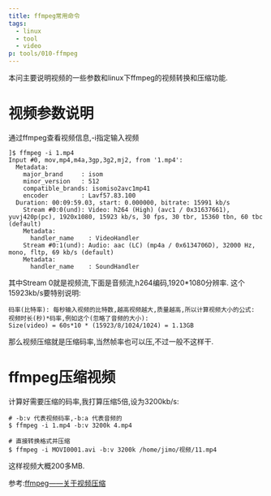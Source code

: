 ```yaml
---
title: ffmpeg常用命令
tags:
  - linux
  - tool
  - video
p: tools/010-ffmpeg
---
```

本问主要说明视频的一些参数和linux下ffmpeg的视频转换和压缩功能.

# 视频参数说明
通过ffmpeg查看视频信息,-i指定输入视频
```shell
]$ ffmpeg -i 1.mp4
Input #0, mov,mp4,m4a,3gp,3g2,mj2, from '1.mp4':
  Metadata:
    major_brand     : isom
    minor_version   : 512
    compatible_brands: isomiso2avc1mp41
    encoder         : Lavf57.83.100
  Duration: 00:09:59.03, start: 0.000000, bitrate: 15991 kb/s
    Stream #0:0(und): Video: h264 (High) (avc1 / 0x31637661), yuvj420p(pc), 1920x1080, 15923 kb/s, 30 fps, 30 tbr, 15360 tbn, 60 tbc (default)
    Metadata:
      handler_name    : VideoHandler
    Stream #0:1(und): Audio: aac (LC) (mp4a / 0x6134706D), 32000 Hz, mono, fltp, 69 kb/s (default)
    Metadata:
      handler_name    : SoundHandler
```
其中Stream 0就是视频流,下面是音频流,h264编码,1920*1080分辨率.
这个15923kb/s要特别说明:
```
码率(比特率): 每秒输入视频的比特数,越高视频越大,质量越高,所以计算视频大小的公式:
视频时长(秒)*码率,例如这个(忽略了音频的大小):
Size(video) = 60s*10 * (15923/8/1024/1024) = 1.13GB
```
那么视频压缩就是压缩码率,当然帧率也可以压,不过一般不这样干.
# ffmpeg压缩视频
计算好需要压缩的码率,我打算压缩5倍,设为3200kb/s:
```shell
# -b:v 代表视频码率,-b:a 代表音频的 
$ ffmpeg -i 1.mp4 -b:v 3200k 4.mp4

# 直接转换格式并压缩
$ ffmpeg -i MOVI0001.avi -b:v 3200k /home/jimo/视频/11.mp4
```
这样视频大概200多MB.



参考:[ffmpeg——关于视频压缩](https://www.cnblogs.com/liusx0303/p/7572050.html)